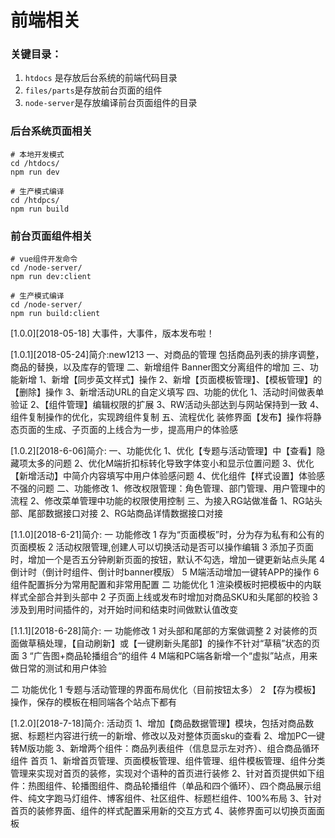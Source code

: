 # 前端相关

### 关键目录：
1. ```htdocs``` 是存放后台系统的前端代码目录
2. ```files/parts```是存放前台页面的组件
3. ```node-server```是存放编译前台页面组件的目录

### 后台系统页面相关
```
# 本地开发模式
cd /htdocs/
npm run dev

# 生产模式编译
cd /htdpcs/
npm run build
```

### 前台页面组件相关
```
# vue组件开发命令
cd /node-server/
npm run dev:client

# 生产模式编译
cd /node-server/
npm run build:client
```


[1.0.0][2018-05-18] 大事件，大事件，版本发布啦！ 


[1.0.1][2018-05-24]简介:new1213
一、对商品的管理
包括商品列表的排序调整，商品的替换，以及库存的管理
二、新增组件
Banner图文分离组件的增加
三、功能新增
1、新增【同步英文样式】操作
2、新增【页面模板管理】、【模板管理】的【删除】操作
3、新增活动URL的自定义填写
四、功能的优化
1、活动时间做表单验证
2、【组件管理】编辑权限的扩展
3、RW活动头部达到与网站保持到一致
4、组件复制操作的优化，实现跨组件复制
五、流程优化
装修界面【发布】操作将静态页面的生成、子页面的上线合为一步，提高用户的体验感



[1.0.2][2018-6-06]简介:
一、功能优化
1、优化【专题与活动管理】中【查看】隐藏项太多的问题
2、优化M端折扣标转化导致字体变小和显示位置问题
3、优化【新增活动】中简介内容填写中用户体验感问题
4、优化组件【样式设置】体验感不强的问题
二、功能修改
1、修改权限管理：角色管理、部门管理、用户管理中的流程
2、修改菜单管理中功能的权限使用控制
三、为接入RG站做准备
1、RG站头部、尾部数据接口对接
2、RG站商品详情数据接口对接


[1.1.0][2018-6-21]简介:
一 功能修改
1 存为“页面模板”时，分为存为私有和公有的页面模板
2 活动权限管理,创建人可以切换活动是否可以操作编辑
3 添加子页面时，增加一个是否五分钟刷新页面的按钮，默认不勾选，增加一键更新站点头尾
4 倒计时（倒计时组件、倒计时banner模版）
5 M端活动增加一键转APP的操作
6 组件配置拆分为常用配置和非常用配置
二 功能优化
1 渲染模板时把模板中的内联样式全部合并到头部中
2 子页面上线或发布时增加对商品SKU和头尾部的校验
3 涉及到用时间插件的，对开始时间和结束时间做默认值改变

[1.1.1][2018-6-28]简介:
一 功能修改
1 对头部和尾部的方案做调整
2 对装修的页面做草稿处理，【自动刷新】或【一键刷新头尾部】的操作不针对“草稿”状态的页面
3 “广告图+商品轮播组合“的组件
4 M端和PC端各新增一个“虚拟”站点，用来做日常的测试和用户体验

二 功能优化
1 专题与活动管理的界面布局优化（目前按钮太多）
2 【存为模板】操作，保存的模板在相同端各个站点下都有


[1.2.0][2018-7-18]简介:
活动页
1、增加【商品数据管理】模块，包括对商品数据、标题栏内容进行统一的新增、修改以及对整体页面sku的查看
2、增加PC一键转M版功能
3、新增两个组件：商品列表组件（信息显示左对齐）、组合商品循环组件
首页
1、新增首页管理、页面模板管理、组件管理、组件模板管理、组件分类管理来实现对首页的装修，实现对个语种的首页进行装修
2、针对首页提供如下组件：热图组件、轮播图组件、商品轮播组件（单品和四个循环）、四个商品展示组件、纯文字跑马灯组件、博客组件、社区组件、标题栏组件、100%布局
3、针对首页的装修界面、组件的样式配置采用新的交互方式
4、装修界面可以切换页面面板
